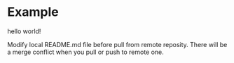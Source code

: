 # Example

hello world!

Modify local README.md file before pull from remote reposity.
There will be a merge conflict when you pull or push to remote one.
